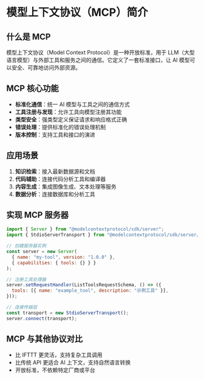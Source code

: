 # 模型上下文协议（MCP）简介

## 什么是 MCP

模型上下文协议（Model Context Protocol）是一种开放标准，用于 LLM（大型语言模型）与外部工具和服务之间的通信。它定义了一套标准接口，让 AI 模型可以安全、可靠地访问外部资源。

## MCP 核心功能

- **标准化通信**：统一 AI 模型与工具之间的通信方式
- **工具注册与发现**：允许工具向模型注册其功能
- **类型安全**：强类型定义保证请求和响应格式正确
- **错误处理**：提供标准化的错误处理机制
- **版本控制**：支持工具和接口的演进

## 应用场景

1. **知识检索**：接入最新数据源和文档
2. **代码辅助**：连接代码分析工具和编译器
3. **内容生成**：集成图像生成、文本处理等服务
4. **数据分析**：连接数据库和分析工具

## 实现 MCP 服务器

```javascript
import { Server } from "@modelcontextprotocol/sdk/server";
import { StdioServerTransport } from "@modelcontextprotocol/sdk/server/stdio";

// 创建服务器实例
const server = new Server(
  { name: "my-tool", version: "1.0.0" },
  { capabilities: { tools: {} } }
);

// 注册工具处理器
server.setRequestHandler(ListToolsRequestSchema, () => ({
  tools: [{ name: "example_tool", description: "示例工具" }],
}));

// 连接传输层
const transport = new StdioServerTransport();
server.connect(transport);
```

## MCP 与其他协议对比

- 比 IFTTT 更灵活，支持复杂工具调用
- 比传统 API 更适合 AI 上下文，支持自然语言转换
- 开放标准，不依赖特定厂商或平台
